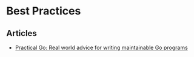 # Best Practices

## Articles
- [Practical Go: Real world advice for writing maintainable Go programs](https://dave.cheney.net/practical-go/presentations/gophercon-israel.html)